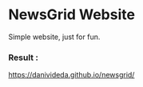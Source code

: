 # NewsGrid Website

Simple website, just for fun.

### Result :
https://danivideda.github.io/newsgrid/